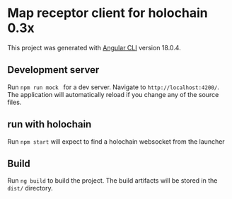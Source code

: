 # Map receptor client for holochain 0.3x

This project was generated with [Angular CLI](https://github.com/angular/angular-cli) version 18.0.4.

## Development server

Run `npm run mock ` for a dev server. Navigate to `http://localhost:4200/`. The application will automatically reload if you change any of the source files.

## run with holochain

Run `npm start` will expect to find a holochain websocket from the launcher

## Build

Run `ng build` to build the project. The build artifacts will be stored in the `dist/` directory.
